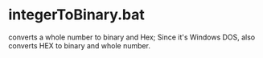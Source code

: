 # integerToBinary.bat
converts a whole number to binary and Hex; Since it's Windows DOS, also converts HEX to binary and whole number.
